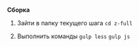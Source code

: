**Сборка**

1. Зайти в папку текущего шага
`cd z-full`

2. Выполнить команды 
`gulp less`
`gulp js`
